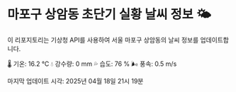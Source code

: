 
# 마포구 상암동 초단기 실황 날씨 정보 🌤️

이 리포지토리는 기상청 API를 사용하여 서울 마포구 상암동의 날씨 정보를 업데이트합니다. 

🌡️ 기온: 16.2 ℃
💧 강수량: 0 mm
💦 습도: 76 %
🌬️ 풍속: 0.5 m/s

마지막 업데이트 시각: 2025년 04월 18일 21시 19분    
